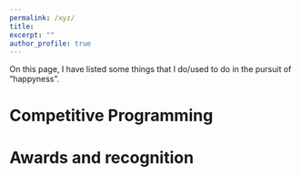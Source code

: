 ```yaml
---
permalink: /xyz/
title: 
excerpt: ""
author_profile: true
---
```


On this page, I have listed some things that I do/used to do in the pursuit of “happyness”.

# Competitive Programming 
# Awards and recognition